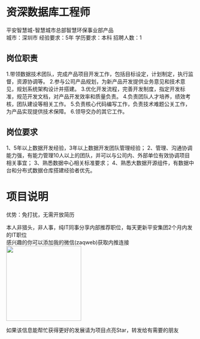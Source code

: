 # 资深数据库工程师
平安智慧城-智慧城市总部智慧环保事业部产品  
城市：深圳市 经验要求：5年 学历要求：本科  招聘人数：1

## 岗位职责
1.带领数据技术团队，完成产品项目开发工作，包括目标设定，计划制定，执行监督，资源协调等。
 2.参与公司产品规划，为新产品开发提供业务意见和技术意见，规划系统架构设计并搭建。
 3.优化开发流程，完善开发制度，指定开发标准，规范开发文档，对产品开发效率和质量负责。
 4.负责团队人才培养，绩效考核，团队建设等相关工作。
 5.负责核心代码编写工作，负责技术难题公关工作，为产品实现提供技术保障。
 6.领导交办的其它工作。

## 岗位要求
1、5年以上数据开发经验，3年以上数据开发团队管理经验； 
 2、管理、沟通协调能力强，有能力管理10人以上的团队，并可以与公司内、外部单位有效协调项目相关事宜；
 3、熟悉数据中心相关标准要求；
 4、熟悉大数据开源组件，有数据中台和分布式数据仓库搭建经验者优先。

# 项目说明

优势：免打扰，无需开放简历

本人非猎头，非人事，纯IT同事分享内部推荐职位，每天更新平安集团2个月内发的IT职位  
感兴趣的你可以添加我的微信(zaqweb)获取内推连接  
<img src="https://github.com/zaqweb/PA-IT-JOBS/blob/master/WechatICode.jpeg"  height="200" width="200">

如果该信息能帮忙获得更好的发展请为项目点亮Star，转发给有需要的朋友




